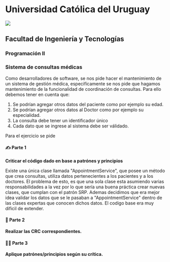 # Universidad Católica del Uruguay
<img src="https://ucu.edu.uy/sites/all/themes/univer/logo.png"> 

## Facultad de Ingeniería y Tecnologías
### Programación II

### Sistema de consultas médicas

Como desarrolladores de software, se nos pide hacer el mantenimiento de un sistema de gestión médica,
especifícamente se nos pide que hagamos mantenimiento de la funcionalidad de coordinación de consultas. Para ello debemos tener en cuenta que:
1. Se podrían agregar otros datos del paciente como por ejemplo su edad.
2. Se podrían agregar otros datos al Doctor como por ejemplo su especialidad.
3. La consulta debe tener un identificador único
4. Cada dato que se ingrese al sistema debe ser válidado.

Para el ejercicio se pide

#### ✍ Parte 1 
**Criticar el código dado en base a patrónes y principios**

Existe una única clase llamada "AppointmentService", que posee un método que crea consultas, utiliza datos pertenecientes a los pacientes y a los doctores. El problema de esto, es que una sola clase esta asumiendo varias responsabilidades a la vez por lo que sería una buena práctica crear nuevas clases, que cumplan con el patrón SRP. Ademas decidimos que era mejor idea validar los datos que se le pasaban a "AppointmentService" dentro 
de las clases expertas que conocen dichos datos. El codigo base era muy dificil de extender.

#### 🧐 Parte 2 
**Realizar las CRC correspondientes.**

#### 👩‍💻 Parte 3
**Aplique patrónes/principios según su crítica.**

